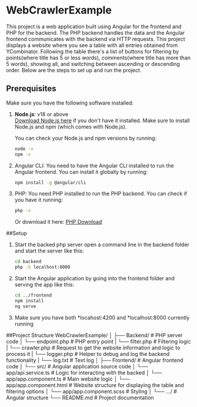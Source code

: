 # WebCrawlerExample

This project is a web application built using Angular for the frontend and PHP for the backend. The PHP backend handles the data and the Angular frontend communicates with the backend via HTTP requests. This project displays a website where you see a table with all entries obtained from YCombinator. Following the table there's a list of buttons for filtering by points(where title has 5 or less words), comments(where title has more than 5 words), showing all, and switching between ascending or descending order. Below are the steps to set up and run the project.

## Prerequisites

Make sure you have the following software installed:

1. **Node.js**: v18 or above  
   [Download Node.js here](https://nodejs.org/) if you don't have it installed. Make sure to install Node.js and npm (which comes with Node.js).
   
   You can check your Node.js and npm versions by running:
   ```bash
   node -v
   npm -v
2. Angular CLI: You need to have the Angular CLI installed to run the Angular frontend. You can install it globally by running:
   ```bash
   npm install -g @angular/cli
4. PHP: You need PHP installed to run the PHP backend. You can check if you have it running:
   ```bash
   php -v
   ```
   Or download it here: [PHP Download](https://www.php.net/downloads.php)

##Setup

1. Start the backed php server
   open a command line in the backend folder and start the server like this:
   ```bash
   cd backend
   php -S localhost:8000
   ```
2. Start the Angular application by going into the frontend folder and serving the app like this:
   ```bash
   cd ../frontend
   npm install
   ng serve
   ```
3. Make sure you have both *locahost:4200 and *localhost:8000 currently running

##Project Structure
WebCrawlerExample/
│
├── Backend/        # PHP server code
│   └── endpoint.php  # PHP entry point
|   └── filter.php    # Filtering logic
|   └── crawler.php   # Request to get the website information and logic to process it
|   └── logger.php    # Helper to debug and log the backend functionality
|   └── log.txt       # Text log
│
├── Frontend/      # Angular frontend code
│   └── src/                     # Angular application source code
│       └── app/api.service.ts      # Logic for interacting with the backed
│       └── app/app.component.ts    # Main website logic
│       └── app/app.component.html  # Website structure for displaying the table and filtering options
│       └── app/app.component.scss  # Styling
│   └── .../         # Angular structure
└── README.md        # Project documentation
